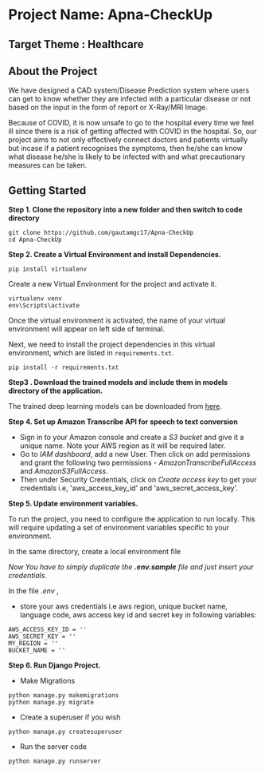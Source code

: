 # Project Name: Apna-CheckUp

## Target Theme : Healthcare

## About the Project
We have designed a CAD system/Disease Prediction system where users can get to know whether they are infected with a particular disease or not based on the input in the form of report or X-Ray/MRI Image.

Because of COVID, it is now unsafe to go to the hospital every time we feel ill since there is a risk of getting affected with COVID in the hospital. So, our project aims to not only effectively connect doctors and patients virtually but incase if a patient recognises the symptoms, then he/she can know what disease he/she is likely to be infected with and what precautionary measures can be taken.

## Getting Started

**Step 1. Clone the repository into a new folder and then switch to code directory**

```
git clone https://github.com/gautamgc17/Apna-CheckUp
cd Apna-CheckUp
```

**Step 2. Create a Virtual Environment and install Dependencies.**

```
pip install virtualenv
```

Create a new Virtual Environment for the project and activate it.

```
virtualenv venv
env\Scripts\activate
```
Once the virtual environment is activated, the name of your virtual environment will appear on left side of terminal.

Next, we need to install the project dependencies in this virtual environment, which are listed in `requirements.txt`.

```
pip install -r requirements.txt
```

**Step3 . Download the trained models and include them in models directory of the application.**

The trained deep learning models can be downloaded from [here](https://drive.google.com/drive/folders/1W99hOStpzLc_Dw_RgtDGxdLPJC_M_kf2?usp=sharing).

**Step 4. Set up Amazon Transcribe API for speech to text conversion**

- Sign in to your Amazon console and create a _S3 bucket_ and give it a unique name. Note your AWS region as it will be required later.
- Go to _IAM dashboard_, add a new User. Then click on add permissions and grant the following two permissions - _AmazonTranscribeFullAccess_ and _AmazonS3FullAccess_.
- Then under Security Credentials, click on _Create access key_ to get your credentials i.e,  'aws_access_key_id' and 'aws_secret_access_key'.


**Step 5. Update environment variables.**

To run the project, you need to configure the application to run locally. This will require updating a set of environment variables specific to your environment.

In the same directory, create a local environment file

_Now You have to simply duplicate the __.env.sample__ file and just insert your credentials._

In the file _.env_ , 
- store your aws credentials i.e aws region, unique bucket name, language code, aws access key id and secret key in following variables:

```
AWS_ACCESS_KEY_ID = ''
AWS_SECRET_KEY = ''
MY_REGION = ''
BUCKET_NAME = ''
```

**Step 6. Run Django Project.**
- Make Migrations
```
python manage.py makemigrations
python manage.py migrate
```

- Create a superuser if you wish
```
python manage.py createsuperuser
```

- Run the server code
```
python manage.py runserver
```





